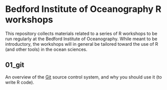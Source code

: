 # Bedford Institute of Oceanography R workshops

This repository collects materials related to a series of R workshops to be run regularly at the Bedford Institute of Oceanography. While meant to be introductory, the workshops will in general be tailored toward the use of R (and other tools) in the ocean sciences. 

## 01_git

An overview of the [Git](www.git-scm.com) source control system, and why you should use it (to write R code).
